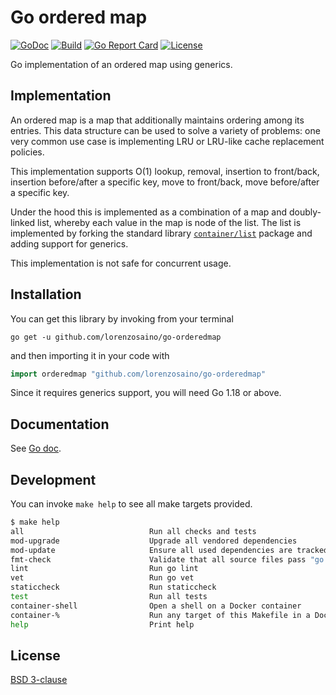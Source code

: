 # Go ordered map

[![GoDoc](https://img.shields.io/static/v1?label=godoc&message=reference&color=blue)](https://pkg.go.dev/github.com/lorenzosaino/go-orderedmap)
[![Build](https://github.com/lorenzosaino/go-sysctl/workflows/Build/badge.svg)](https://github.com/lorenzosaino/go-orderedmap/actions)
[![Go Report Card](https://goreportcard.com/badge/github.com/lorenzosaino/go-sysctl)](https://goreportcard.com/report/github.com/lorenzosaino/go-orderedmap)
[![License](https://img.shields.io/github/license/lorenzosaino/go-sysctl.svg)](https://github.com/lorenzosaino/go-orderedmap/blob/master/LICENSE)

Go implementation of an ordered map using generics.

## Implementation

An ordered map is a map that additionally maintains ordering among its entries.
This data structure can be used to solve a variety of problems: one very common use case is implementing LRU or LRU-like cache replacement policies.

This implementation supports O(1) lookup, removal, insertion to front/back, insertion before/after a specific key, move to front/back, move before/after a specific key.

Under the hood this is implemented as a combination of a map and doubly-linked list, whereby each value in the map is node of the list.
The list is implemented by forking the standard library [`container/list`](https://pkg.go.dev/container/list) package and adding support for generics.

This implementation is not safe for concurrent usage.

## Installation

You can get this library by invoking from your terminal

```
go get -u github.com/lorenzosaino/go-orderedmap
```

and then importing it in your code with

```go
import orderedmap "github.com/lorenzosaino/go-orderedmap"
```

Since it requires generics support, you will need Go 1.18 or above.

## Documentation

See [Go doc](https://pkg.go.dev/github.com/lorenzosaino/go-orderedmap?tab=doc).

## Development

You can invoke `make help` to see all make targets provided.

```bash
$ make help
all                            Run all checks and tests
mod-upgrade                    Upgrade all vendored dependencies
mod-update                     Ensure all used dependencies are tracked in go.{mod|sum} and vendored
fmt-check                      Validate that all source files pass "go fmt"
lint                           Run go lint
vet                            Run go vet
staticcheck                    Run staticcheck
test                           Run all tests
container-shell                Open a shell on a Docker container
container-%                    Run any target of this Makefile in a Docker container
help                           Print help
```

## License

[BSD 3-clause](LICENSE)
